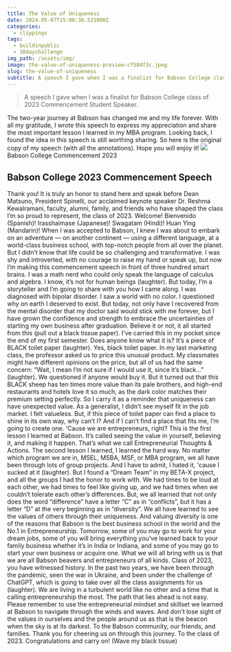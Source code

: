 ```yaml
---
title: The Value of Uniqueness
date: 2024-05-07T15:00:38.521000Z
categories:
  - clippings
tags:
  - buildinpublic
  - 30daychallenge
img_path: /assets/img/
image: the-value-of-uniqueness-preview-cf584f3c.jpeg
slug: the-value-of-uniqueness
subtitle: A speech I gave when I was a finalist for Babson College class of 2023 Commencement Student Speaker.
---
```


> A speech I gave when I was a finalist for Babson College class of 2023 Commencement Student Speaker.

The two-year journey at Babson has changed me and my life forever. With all my gratitude, I wrote this speech to express my appreciation and share the most important lesson I learned in my MBA program.
Looking back, I found the idea in this speech is still worthing sharing. So here is the original copy of my speech (with all the annotations). 
Hope you will enjoy it!
![](/the-value-of-uniqueness-cf584f3c.jpeg)Babson College Commencement 2023
## Babson College 2023 Commencement Speech 
Thank you! It is truly an honor to stand here and speak before Dean Matsuno, President Spinelli, our acclaimed keynote speaker Dr. Reshma Kewalramani, faculty, alumni, family, and friends who have shaped the class I’m so proud to represent, the class of 2023.
Welcome!
Bienvenido (Spanish)!
Irasshaimase (Japanese)!
Swagatam (Hindi)!
Huan Ying (Mandarin)!
When I was accepted to Babson, I knew I was about to embark on an adventure — on another continent — using a different language, at a world-class business school, with top-notch people from all over the planet. But I didn’t know that life could be so challenging and transformative.
I was shy and introverted, with no courage to raise my hand or speak up, but now I’m making this commencement speech in front of three hundred smart brains. 
I was a math nerd who could only speak the language of calculus and algebra. I know, it’s not for human beings (laughter). But today, I’m a storyteller and I’m going to share with you how I came along. 
I was diagnosed with bipolar disorder. I saw a world with no color. I questioned why on earth I deserved to exist. But today, not only have I recovered from the mental disorder that my doctor said would stick with me forever, but I have grown the confidence and strength to embrace the uncertainties of starting my own business after graduation.
Believe it or not, it all started from this (pull out a black tissue paper). 
I’ve carried this in my pocket since the end of my first semester. Does anyone know what it is? It’s a piece of BLACK toilet paper (laughter). Yes, black toilet paper. In my last marketing class, the professor asked us to price this unusual product. My classmates might have different opinions on the price, but all of us had the same concern: “Wait, I mean I’m not sure if I would use it, since it’s black…” (laughter). We questioned if anyone would buy it. But it turned out that this BLACK sheep has ten times more value than its pale brothers, and high-end restaurants and hotels love it so much, as the dark color matches their premium setting perfectly. 
So I carry it as a reminder that uniqueness can have unexpected value. As a generalist, I didn’t see myself fit in the job market. I felt valueless. But, if this piece of toilet paper can find a place to shine in its own way, why can’t I? And if I can’t find a place that fits me, I’m going to create one. ‘Cause we are entrepreneurs, right?
This is the first lesson I learned at Babson. It’s called seeing the value in yourself, believing it, and making it happen. That’s what we call Entrepreneurial Thoughts & Actions.
The second lesson I learned, I learned the hard way. 
No matter which program we are in, MSEL, MSBA, MSF, or MBA program, we all have been through lots of group projects. And I have to admit, I hated it, 'cause I sucked at it (laughter). But I found a “Dream Team” in my BETA-X project, and all the groups I had the honor to work with. We had times to be loud at each other, we had times to feel like giving up, and we had times when we couldn’t tolerate each other’s differences. But, we all learned that not only does the word “difference” have a letter “C” as in “conflicts”, but it has a letter “D” at the very beginning as in “diversity”. 
We all have learned to see the values of others through their uniqueness. And valuing diversity is one of the reasons that Babson is the best business school in the world and the No.1 in Entrepreneurship.
Tomorrow, some of you may go to work for your dream jobs, some of you will bring everything you’ve learned back to your family business whether it’s in India or Indiana, and some of you may go to start your own business or acquire one. What we will all bring with us is that we are all Babson beavers and entrepreneurs of all kinds.
Class of 2023, you have witnessed history. In the past two years, we have been through the pandemic, seen the war in Ukraine, and been under the challenge of ChatGPT, which is going to take over all the class assignments for us (laughter). We are living in a turbulent world like no other and a time that is calling entrepreneurship the most. The path that lies ahead is not easy. Please remember to use the entrepreneurial mindset and skillset we learned at Babson to navigate through the winds and waves. And don’t lose sight of the values in ourselves and the people around us as that is the beacon when the sky is at its darkest. 
To the Babson community, our friends, and families. Thank you for cheering us on through this journey.
To the class of 2023. Congratulations and carry on! (Wave my black tissue)
